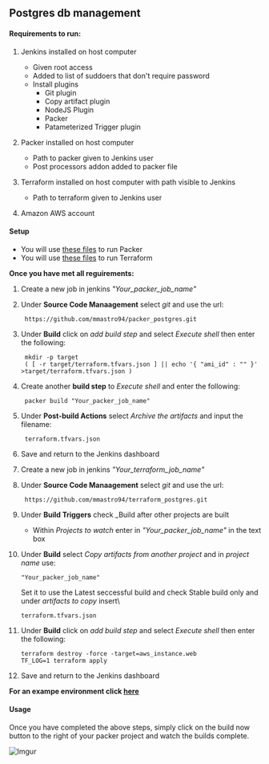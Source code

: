 ## **Postgres db management**

#### **Requirements to run:**

1. Jenkins installed on host computer
      * Given root access
      * Added to list of suddoers that don't require password
      * Install plugins
          * Git plugin
          * Copy artifact plugin
          * NodeJS Plugin
          * Packer
          * Patameterized Trigger plugin

2. Packer installed on host computer
      * Path to packer given to Jenkins user
      * Post processors addon added to packer file

3. Terraform installed on host computer with path visible to Jenkins
      * Path to terraform given to Jenkins user

4. Amazon AWS account

#### **Setup**

* You will use [these files](https://github.com/mmastro94/packer_postgres) to run Packer
* You will use [these files](https://github.com/mmastro94/terraform_postgres) to run Terraform

**Once you have met all reguirements:**

1. Create a new job in jenkins _"Your\_packer\_job\_name"_

2. Under **Source Code Manaagement** select _git_ and use the url:

        https://github.com/mmastro94/packer_postgres.git

3. Under **Build** click on _add build step_ and select _Execute shell_ then enter the following:

        mkdir -p target
        ( [ -r target/terraform.tfvars.json ] || echo '{ "ami_id" : "" }' >target/terraform.tfvars.json )

4. Create another **build step** to _Execute shell_ and enter the following:

        packer build "Your_packer_job_name"

5. Under **Post-build Actions** select _Archive the artifacts_ and input the filename:

        terraform.tfvars.json

6. Save and return to the Jenkins dashboard

7. Create a new job in jenkins _"Your\_terraform\_job\_name"_

8. Under **Source Code Manaagement** select _git_ and use the url:

        https://github.com/mmastro94/terraform_postgres.git

9. Under **Build Triggers** check _Build after other projects are built
    * Within _Projects to watch_ enter in _"Your\_packer\_job\_name"_ in the text box

10. Under **Build** select _Copy artifacts from another project_ and in _project name_ use:

        "Your_packer_job_name"
    Set it to use the Latest seccessful build and check Stable build only and
    under _artifacts to copy_ insert\

        terraform.tfvars.json

11. Under **Build** click on _add build step_ and select _Execute shell_ then enter the following:

        terraform destroy -force -target=aws_instance.web
        TF_LOG=1 terraform apply

12. Save and return to the Jenkins dashboard

**For an exampe environment click [here](http://ec2-52-4-45-221.compute-1.amazonaws.com/)**
#### **Usage**

Once you have completed the above steps, simply click on the build now button to the right of your packer project and watch the builds complete.

![Imgur](http://i.imgur.com/CcR3JA8.png)